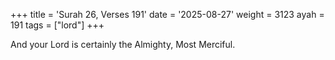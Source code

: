 +++
title = 'Surah 26, Verses 191'
date = '2025-08-27'
weight = 3123
ayah = 191
tags = ["lord"]
+++

And your Lord is certainly the Almighty, Most Merciful.